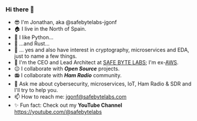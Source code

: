 ### Hi there :wave:
<!--
**ea1het/ea1het** is a ✨ _special_ ✨ repository because its `README.md` (this file) appears on your GitHub profile.
<img align="right" src="https://github-readme-stats.vercel.app/api?username=ea1het&show_icons=true">
//-->

- :sunglasses: I'm Jonathan, aka @safebytelabs-jgonf
- :house: I live in the North of Spain.
- :snake: I like Python...
- :crab: ...and Rust...
- 👀 ... yes and also have interest in cryptography, microservices and EDA, just to name a few things. 
- :office: I'm the CEO and Lead Architect at [SAFE BYTE LABS](https://safebytelabs.com); I'm ex-[AWS](https://aws.amazon.com/).
- :wink: I collaborate with _**Open Source**_ projects.
- :radio: I collaborate with _**Ham Radio**_ community.
- :speech_balloon: Ask me about cybersecurity, microservices, IoT, Ham Radio & SDR and I'll try to help you.
- :mailbox: How to reach me: jgonf@safebytelabs.com 
- :sparkles: Fun fact: Check out my **YouTube Channel** https://youtube.com/@safebytelabs

<!---
safebytelabs-jgonf/safebytelabs-jgonf is a ✨ special ✨ repository because its `README.md` (this file) appears on your GitHub profile.
You can click the Preview link to take a look at your changes.
--->
